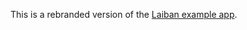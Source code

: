 This is a rebranded version of the [Laiban example app](https://github.com/helsingborg-stad/app-laiban-ios-example).
